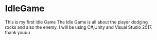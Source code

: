 # IdleGame
This is my first Idle Game
 The Idle Game is all about the player dodging rocks and also the enemy. I will be using C#,Unity and Visual Studio 2017.
 thank youuu
 
